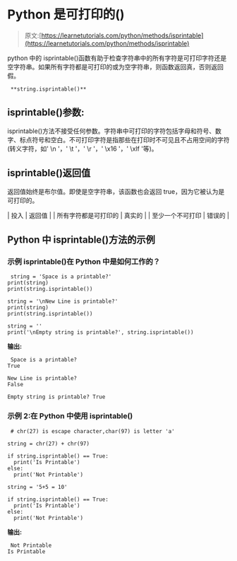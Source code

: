 # Python 是可打印的()

> 原文:[https://learnetutorials.com/python/methods/isprintable](https://learnetutorials.com/python/methods/isprintable)

python 中的 isprintable()函数有助于检查字符串中的所有字符是可打印字符还是空字符串。如果所有字符都是可打印的或为空字符串，则函数返回真，否则返回假。

```
 **string.isprintable()** 

```

## isprintable()参数:

isprintable()方法不接受任何参数。字符串中可打印的字符包括字母和符号、数字、标点符号和空白。不可打印字符是指那些在打印时不可见且不占用空间的字符(转义字符，如' \n '，' \t '，' \r '，' \x16 '，' \xlf '等)。

## isprintable()返回值

返回值始终是布尔值。即使是空字符串，该函数也会返回 true，因为它被认为是可打印的。

| 投入 | 返回值 |
| 所有字符都是可打印的 | 真实的 |
| 至少一个不可打印 | 错误的 |

## Python 中 isprintable()方法的示例

### 示例 isprintable()在 Python 中是如何工作的？

```
 string = 'Space is a printable?'
print(string)
print(string.isprintable())

string = '\nNew Line is printable?'
print(string)
print(string.isprintable())

string = ''
print('\nEmpty string is printable?', string.isprintable()) 

```

**输出:**

```
 Space is a printable?
True

New Line is printable?
False

Empty string is printable? True 
```

### 示例 2:在 Python 中使用 isprintable()

```
 # chr(27) is escape character,char(97) is letter 'a'

string = chr(27) + chr(97)

if string.isprintable() == True:
  print('Is Printable')
else:
  print('Not Printable')

string = '5+5 = 10'

if string.isprintable() == True:
  print('Is Printable')
else:
  print('Not Printable') 

```

**输出:**

```
 Not Printable
Is Printable 
```